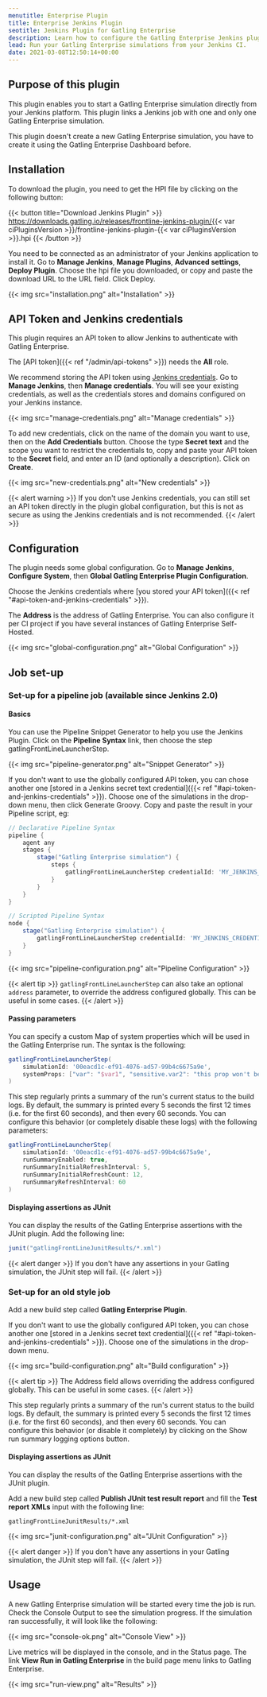```yaml
---
menutitle: Enterprise Plugin
title: Enterprise Jenkins Plugin
seotitle: Jenkins Plugin for Gatling Enterprise
description: Learn how to configure the Gatling Enterprise Jenkins plugin and run your simulations.
lead: Run your Gatling Enterprise simulations from your Jenkins CI.
date: 2021-03-08T12:50:14+00:00
---
```


## Purpose of this plugin

This plugin enables you to start a Gatling Enterprise simulation directly from your Jenkins platform. This plugin links a Jenkins job with one and only one Gatling Enterprise simulation.

This plugin doesn't create a new Gatling Enterprise simulation, you have to create it using the Gatling Enterprise Dashboard before.

## Installation

To download the plugin, you need to get the HPI file by clicking on the following button:

{{< button title="Download Jenkins Plugin" >}}
https://downloads.gatling.io/releases/frontline-jenkins-plugin/{{< var ciPluginsVersion >}}/frontline-jenkins-plugin-{{< var ciPluginsVersion >}}.hpi
{{< /button >}}

You need to be connected as an administrator of your Jenkins application to install it. Go to **Manage Jenkins**, **Manage Plugins**, **Advanced settings**, **Deploy Plugin**. Choose the hpi file you downloaded, or copy and paste the download URL to the URL field. Click Deploy.

{{< img src="installation.png" alt="Installation" >}}

## API Token and Jenkins credentials

This plugin requires an API token to allow Jenkins to authenticate with Gatling Enterprise.

The [API token]({{< ref "/admin/api-tokens" >}}) needs the **All** role.

We recommend storing the API token using [Jenkins credentials](https://www.jenkins.io/doc/book/using/using-credentials/). Go to **Manage Jenkins**, then **Manage credentials**. You will see your existing credentials, as well as the credentials stores and domains configured on your Jenkins instance.

{{< img src="manage-credentials.png" alt="Manage credentials" >}}

To add new credentials, click on the name of the domain you want to use, then on the **Add Credentials** button. Choose the type **Secret text** and the scope you want to restrict the credentials to, copy and paste your API token to the **Secret** field, and enter an ID (and optionally a description). Click on **Create**.

{{< img src="new-credentials.png" alt="New credentials" >}}

{{< alert warning >}}
If you don't use Jenkins credentials, you can still set an API token directly in the plugin global configuration, but this is not as secure as using the Jenkins credentials and is not recommended.
{{< /alert >}}

## Configuration

The plugin needs some global configuration. Go to **Manage Jenkins**, **Configure System**, then **Global Gatling Enterprise Plugin Configuration**.

Choose the Jenkins credentials where [you stored your API token]({{< ref "#api-token-and-jenkins-credentials" >}}).

The **Address** is the address of Gatling Enterprise. You can also configure it per CI project if you have several instances of Gatling Enterprise Self-Hosted.

{{< img src="global-configuration.png" alt="Global Configuration" >}}

## Job set-up

### Set-up for a pipeline job (available since Jenkins 2.0)

#### Basics

You can use the Pipeline Snippet Generator to help you use the Jenkins Plugin. Click on the **Pipeline Syntax** link, then choose the step gatlingFrontLineLauncherStep.

{{< img src="pipeline-generator.png" alt="Snippet Generator" >}}

If you don't want to use the globally configured API token, you can chose another one [stored in a Jenkins secret text credential]({{< ref "#api-token-and-jenkins-credentials" >}}). Choose one of the simulations in the drop-down menu, then click Generate Groovy. Copy and paste the result in your Pipeline script, eg:
```groovy
// Declarative Pipeline Syntax
pipeline {
    agent any
    stages {
        stage("Gatling Enterprise simulation") {
            steps {
                gatlingFrontLineLauncherStep credentialId: 'MY_JENKINS_CREDENTIAL_ID', simulationId: '00eacd1c-ef91-4076-ad57-99b4c6675a9e'
            }
        }
    }
}

// Scripted Pipeline Syntax
node {
    stage("Gatling Enterprise simulation") {
        gatlingFrontLineLauncherStep credentialId: 'MY_JENKINS_CREDENTIAL_ID', simulationId: '00eacd1c-ef91-4076-ad57-99b4c6675a9e'
    }
}
```
{{< img src="pipeline-configuration.png" alt="Pipeline Configuration" >}}

{{< alert tip >}}
`gatlingFrontLineLauncherStep` can also take an optional `address` parameter, to override the address configured globally. This can be useful in some cases.
{{< /alert >}}

#### Passing parameters

You can specify a custom Map of system properties which will be used in the Gatling Enterprise run. The syntax is the following:

```groovy
gatlingFrontLineLauncherStep(
    simulationId: '00eacd1c-ef91-4076-ad57-99b4c6675a9e',
    systemProps: ["var": "$var1", "sensitive.var2": "this prop won't be displayed in the run snapshot"]
)
```

This step regularly prints a summary of the run's current status to the build logs. By default, the summary is printed every 5 seconds the first 12 times (i.e. for the first 60 seconds), and then every 60 seconds. You can configure this behavior (or completely disable these logs) with the following parameters:

```groovy
gatlingFrontLineLauncherStep(
    simulationId: '00eacd1c-ef91-4076-ad57-99b4c6675a9e',
    runSummaryEnabled: true,
    runSummaryInitialRefreshInterval: 5,
    runSummaryInitialRefreshCount: 12,
    runSummaryRefreshInterval: 60
)
```

#### Displaying assertions as JUnit

You can display the results of the Gatling Enterprise assertions with the JUnit plugin. Add the following line:
```groovy
junit("gatlingFrontLineJunitResults/*.xml")
```

{{< alert danger >}}
If you don't have any assertions in your Gatling simulation, the JUnit step will fail.
{{< /alert >}}

### Set-up for an old style job

Add a new build step called **Gatling Enterprise Plugin**.

If you don't want to use the globally configured API token, you can chose another one [stored in a Jenkins secret text credential]({{< ref "#api-token-and-jenkins-credentials" >}}). Choose one of the simulations in the drop-down menu.

{{< img src="build-configuration.png" alt="Build configuration" >}}

{{< alert tip >}}
The Address field allows overriding the address configured globally. This can be useful in some cases.
{{< /alert >}}

This step regularly prints a summary of the run's current status to the build logs. By default, the summary is printed every 5 seconds the first 12 times (i.e. for the first 60 seconds), and then every 60 seconds. You can configure this behavior (or disable it completely) by clicking on the Show run summary logging options button.

#### Displaying assertions as JUnit

You can display the results of the Gatling Enterprise assertions with the JUnit plugin.

Add a new build step called **Publish JUnit test result report** and fill the **Test report XMLs** input with the following line:

`gatlingFrontLineJunitResults/*.xml`

{{< img src="junit-configuration.png" alt="JUnit Configuration" >}}

{{< alert danger >}}
If you don't have any assertions in your Gatling simulation, the JUnit step will fail.
{{< /alert >}}

## Usage

A new Gatling Enterprise simulation will be started every time the job is run. Check the Console Output to see the simulation progress. If the simulation ran successfully, it will look like the following:

{{< img src="console-ok.png" alt="Console View" >}}

Live metrics will be displayed in the console, and in the Status page. The link **View Run in Gatling Enterprise** in the build page menu links to Gatling Enterprise.

{{< img src="run-view.png" alt="Results" >}}
